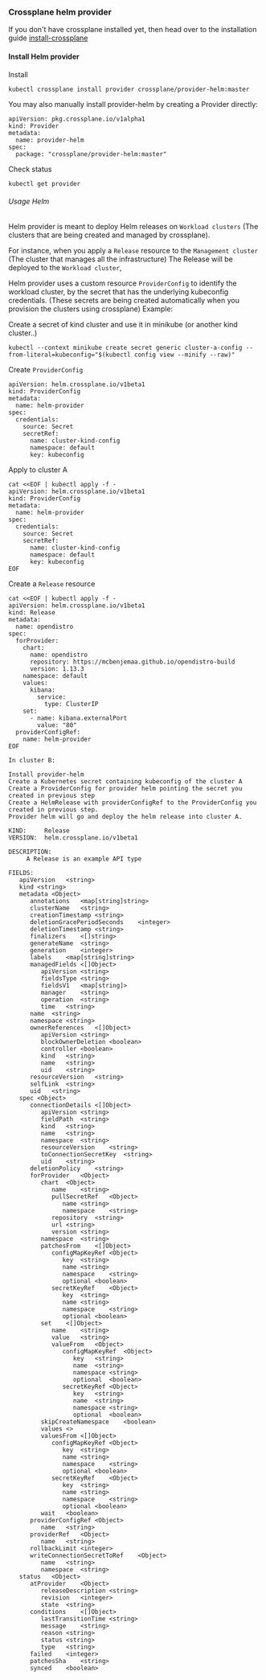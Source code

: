 ### Crossplane helm provider

If you don't have crossplane installed yet, then head over to the installation guide [install-crossplane](install-crossplane.md)

#### Install Helm provider
Install


```
kubectl crossplane install provider crossplane/provider-helm:master
```

You may also manually install provider-helm by creating a Provider directly:

```
apiVersion: pkg.crossplane.io/v1alpha1
kind: Provider
metadata:
  name: provider-helm
spec:
  package: "crossplane/provider-helm:master"

```

Check status

```
kubectl get provider
```


###### Usage Helm

Helm provider is meant to deploy Helm releases on `Workload clusters` (The clusters that are being created and managed by crossplane).

For instance, when you apply a `Release` resource to the `Management cluster` (The cluster that manages all the infrastructure)
The Release will be deployed to the `Workload cluster`,

Helm provider uses a custom resource `ProviderConfig` to identify the workload cluster, by the secret that has the underlying kubeconfig credentials.
(These secrets are being created automatically when you provision the clusters using crossplane)
Example:


Create a secret of kind cluster and use it in minikube (or another kind cluster..)

```
kubectl --context minikube create secret generic cluster-a-config --from-literal=kubeconfig="$(kubectl config view --minify --raw)"
```

Create `ProviderConfig`

```
apiVersion: helm.crossplane.io/v1beta1
kind: ProviderConfig
metadata:
  name: helm-provider
spec:
  credentials:
    source: Secret
    secretRef:
      name: cluster-kind-config
      namespace: default
      key: kubeconfig
```

Apply to cluster A

```
cat <<EOF | kubectl apply -f -
apiVersion: helm.crossplane.io/v1beta1
kind: ProviderConfig
metadata:
  name: helm-provider
spec:
  credentials:
    source: Secret
    secretRef:
      name: cluster-kind-config
      namespace: default
      key: kubeconfig
EOF
```

Create a `Release` resource

```
cat <<EOF | kubectl apply -f -
apiVersion: helm.crossplane.io/v1beta1
kind: Release
metadata:
  name: opendistro
spec:
  forProvider:
    chart:
      name: opendistro
      repository: https://mcbenjemaa.github.io/opendistro-build
      version: 1.13.3
    namespace: default
    values:
      kibana:
        service:
          type: ClusterIP
    set:
      - name: kibana.externalPort
        value: "80"
  providerConfigRef:
    name: helm-provider
EOF
```


```
In cluster B:

Install provider-helm
Create a Kubernetes secret containing kubeconfig of the cluster A
Create a ProviderConfig for provider helm pointing the secret you created in previous step
Create a HelmRelease with providerConfigRef to the ProviderConfig you created in previous step.
Provider helm will go and deploy the helm release into cluster A.
```





```
KIND:     Release
VERSION:  helm.crossplane.io/v1beta1

DESCRIPTION:
     A Release is an example API type

FIELDS:
   apiVersion	<string>
   kind	<string>
   metadata	<Object>
      annotations	<map[string]string>
      clusterName	<string>
      creationTimestamp	<string>
      deletionGracePeriodSeconds	<integer>
      deletionTimestamp	<string>
      finalizers	<[]string>
      generateName	<string>
      generation	<integer>
      labels	<map[string]string>
      managedFields	<[]Object>
         apiVersion	<string>
         fieldsType	<string>
         fieldsV1	<map[string]>
         manager	<string>
         operation	<string>
         time	<string>
      name	<string>
      namespace	<string>
      ownerReferences	<[]Object>
         apiVersion	<string>
         blockOwnerDeletion	<boolean>
         controller	<boolean>
         kind	<string>
         name	<string>
         uid	<string>
      resourceVersion	<string>
      selfLink	<string>
      uid	<string>
   spec	<Object>
      connectionDetails	<[]Object>
         apiVersion	<string>
         fieldPath	<string>
         kind	<string>
         name	<string>
         namespace	<string>
         resourceVersion	<string>
         toConnectionSecretKey	<string>
         uid	<string>
      deletionPolicy	<string>
      forProvider	<Object>
         chart	<Object>
            name	<string>
            pullSecretRef	<Object>
               name	<string>
               namespace	<string>
            repository	<string>
            url	<string>
            version	<string>
         namespace	<string>
         patchesFrom	<[]Object>
            configMapKeyRef	<Object>
               key	<string>
               name	<string>
               namespace	<string>
               optional	<boolean>
            secretKeyRef	<Object>
               key	<string>
               name	<string>
               namespace	<string>
               optional	<boolean>
         set	<[]Object>
            name	<string>
            value	<string>
            valueFrom	<Object>
               configMapKeyRef	<Object>
                  key	<string>
                  name	<string>
                  namespace	<string>
                  optional	<boolean>
               secretKeyRef	<Object>
                  key	<string>
                  name	<string>
                  namespace	<string>
                  optional	<boolean>
         skipCreateNamespace	<boolean>
         values	<>
         valuesFrom	<[]Object>
            configMapKeyRef	<Object>
               key	<string>
               name	<string>
               namespace	<string>
               optional	<boolean>
            secretKeyRef	<Object>
               key	<string>
               name	<string>
               namespace	<string>
               optional	<boolean>
         wait	<boolean>
      providerConfigRef	<Object>
         name	<string>
      providerRef	<Object>
         name	<string>
      rollbackLimit	<integer>
      writeConnectionSecretToRef	<Object>
         name	<string>
         namespace	<string>
   status	<Object>
      atProvider	<Object>
         releaseDescription	<string>
         revision	<integer>
         state	<string>
      conditions	<[]Object>
         lastTransitionTime	<string>
         message	<string>
         reason	<string>
         status	<string>
         type	<string>
      failed	<integer>
      patchesSha	<string>
      synced	<boolean>
 ```     